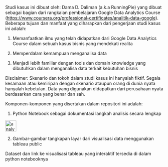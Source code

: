 Studi kasus ini dibuat oleh: Dama D. Daliman (a.k.a RunningPie) yang dibuat sebagai bagian dari rangkaian pembelajaran Google Data Analytics Course (https://www.coursera.org/professional-certificates/analitik-data-google). Beberapa tujuan dan manfaat yang diharapkan dari pengerjaan studi kasus ini adalah:

1. Memanfaatkan ilmu yang telah didapatkan dari Google Data Analytics Course dalam sebuah kasus bisnis yang mendekati realita

2. Memperdalam kemampuan menganalisa data

3. Menjadi lebih familiar dengan tools dan domain knowledge yang dibutuhkan dalam menganalisa data terkait kebutuhan bisnis

Disclaimer: Skenario dan tokoh dalam studi kasus ini hanyalah fiktif. Segala kesamaan atau kemiripan dengan skenario ataupun orang di dunia nyata hanyalah kebetulan. Data yang digunakan didapatkan dari perusahaan nyata berdasarkan cara yang benar dan sah.

Komponen-komponen yang disertakan dalam repositori ini adalah:
1. Python Notebook sebagai dokumentasi langkah analisis secara lengkap
<a href="https://github.com/RunningPie/my-py-projects/blob/main/Data%20Science%20Projects/Data%20Analysis/Studi%20Kasus%20-%20Google%20Data%20Analytics%20Course/analysis.ipynb">
    <img src="https://elc.github.io/blog/images/jupyter-publishing/ipynb-format.png" alt="analysis.ipynb" height="35">
</a>

2. Gambar-gambar tangkapan layar dari visualisasi data menggunakan tableau public

Dataset dan link ke visualisasi tableau yang interaktif tersedia di dalam python notebooknya
